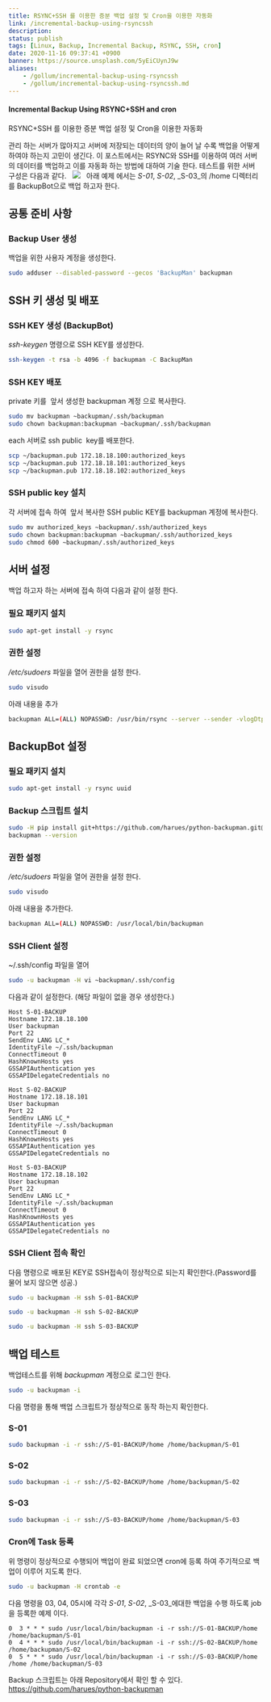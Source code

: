 ```yaml
---
title: RSYNC+SSH 를 이용한 증분 백업 설정 및 Cron을 이용한 자동화
link: /incremental-backup-using-rsyncssh
description: 
status: publish
tags: [Linux, Backup, Incremental Backup, RSYNC, SSH, cron]
date: 2020-11-16 09:37:41 +0900
banner: https://source.unsplash.com/5yEiCUynJ9w
aliases:
    - /gollum/incremental-backup-using-rsyncssh
    - /gollum/incremental-backup-using-rsyncssh.md
---
```


#### Incremental Backup Using RSYNC+SSH and cron
RSYNC+SSH 를 이용한 증분 백업 설정 및 Cron을 이용한 자동화


관리 하는 서버가 많아지고 서버에 저장되는 데이터의 양이 늘어 날 수록 백업을 어떻게 하여야 하는지 고민이 생긴다. 이 포스트에서는 RSYNC와 SSH를 이용하여 여러 서버의 데이터를 백업하고 이를 자동화 하는 방법에 대하여 기술 한다. 테스트를 위한 서버 구성은 다음과 같다.   ![](/wp-content/uploads/2018/03/Incremental-Backup-using-RSYNCSSH.png)   아래 예제 에서는 _S-01_, _S-02_, _S-03_의 /home 디렉터리를 BackupBot으로 백업 하고자 한다. 

## 공통 준비 사항

### Backup User 생성

백업을 위한 사용자 계정을 생성한다. 
    
```bash
sudo adduser --disabled-password --gecos 'BackupMan' backupman
```

## SSH 키 생성 및 배포

### SSH KEY 생성 (BackupBot)

_ssh-keygen_ 명령으로 SSH KEY를 생성한다. 
    
```bash    
ssh-keygen -t rsa -b 4096 -f backupman -C BackupMan
```

<!--more-->

### SSH KEY 배포

private 키를  앞서 생성한 backupman 계정 으로 복사한다. 
    
```bash
sudo mv backupman ~backupman/.ssh/backupman
sudo chown backupman:backupman ~backupman/.ssh/backupman
```

each 서버로 ssh public  key를 배포한다.
    
```bash    
scp ~/backupman.pub 172.18.18.100:authorized_keys
scp ~/backupman.pub 172.18.18.101:authorized_keys
scp ~/backupman.pub 172.18.18.102:authorized_keys
```

### SSH public key 설치

각 서버에 접속 하여  앞서 복사한 SSH public KEY를 backupman 계정에 복사한다. 
    
```bash    
sudo mv authorized_keys ~backupman/.ssh/authorized_keys
sudo chown backupman:backupman ~backupman/.ssh/authorized_keys
sudo chmod 600 ~backupman/.ssh/authorized_keys
```
    

## 서버 설정

백업 하고자 하는 서버에 접속 하여 다음과 같이 설정 한다. 

### 필요 패키지 설치
    
```bash    
sudo apt-get install -y rsync
```

### 권한 설정

_/etc/sudoers_ 파일을 열어 권한을 설정 한다. 
    
```bash    
sudo visudo
```

아래 내용을 추가 
    
```bash    
backupman ALL=(ALL) NOPASSWD: /usr/bin/rsync --server --sender -vlogDtprze.iLsfx --numeric-ids . /*
```

## BackupBot 설정

### 필요 패키지 설치
    
```bash    
sudo apt-get install -y rsync uuid
```

### Backup 스크립트 설치
    
```bash    
sudo -H pip install git+https://github.com/harues/python-backupman.git@master
backupman --version
```

### 권한 설정

_/etc/sudoers_ 파일을 열어 권한을 설정 한다. 
    
```bash    
sudo visudo
```

아래 내용을 추가한다. 
    
```bash    
backupman ALL=(ALL) NOPASSWD: /usr/local/bin/backupman
```

### SSH Client 설정

~/.ssh/config 파일을 열어 
    
```bash    
sudo -u backupman -H vi ~backupman/.ssh/config
```

다음과 같이 설정한다. (해당 파일이 없을 경우 생성한다.) 
    
```    
Host S-01-BACKUP
Hostname 172.18.18.100
User backupman
Port 22
SendEnv LANG LC_*
IdentityFile ~/.ssh/backupman
ConnectTimeout 0
HashKnownHosts yes
GSSAPIAuthentication yes
GSSAPIDelegateCredentials no

Host S-02-BACKUP
Hostname 172.18.18.101
User backupman
Port 22
SendEnv LANG LC_*
IdentityFile ~/.ssh/backupman
ConnectTimeout 0
HashKnownHosts yes
GSSAPIAuthentication yes
GSSAPIDelegateCredentials no

Host S-03-BACKUP
Hostname 172.18.18.102
User backupman
Port 22
SendEnv LANG LC_*
IdentityFile ~/.ssh/backupman
ConnectTimeout 0
HashKnownHosts yes
GSSAPIAuthentication yes
GSSAPIDelegateCredentials no
```
    

### SSH Client 접속 확인

다음 명령으로 배포된 KEY로 SSH접속이 정상적으로 되는지 확인한다.(Password를 물어 보지 않으면 성공.) 
    
```bash    
sudo -u backupman -H ssh S-01-BACKUP
```
    
```bash    
sudo -u backupman -H ssh S-02-BACKUP
```
    
```bash    
sudo -u backupman -H ssh S-03-BACKUP
```

## 백업 테스트

백업테스트를 위해 _backupman_ 계정으로 로그인 한다. 
    
```bash    
sudo -u backupman -i
```
    

다음 명령을 통해 백업 스크립트가 정상적으로 동작 하는지 확인한다. 

### S-01
    
```bash    
sudo backupman -i -r ssh://S-01-BACKUP/home /home/backupman/S-01
```
    

### S-02
    
```bash    
sudo backupman -i -r ssh://S-02-BACKUP/home /home/backupman/S-02
``` 

### S-03
    
```bash    
sudo backupman -i -r ssh://S-03-BACKUP/home /home/backupman/S-03
``` 

### Cron에 Task 등록

위 명령이 정상적으로 수행되어 백업이 완료 되었으면 cron에 등록 하여 주기적으로 백업이 이루어 지도록 한다. 
    
```bash    
sudo -u backupman -H crontab -e
```

다음 명령을 03, 04, 05시에 각각 _S-01_, _S-02_, _S-03_에대한 백업을 수행 하도록 job을 등록한 예제 이다. 
    
```cron    
0  3 * * * sudo /usr/local/bin/backupman -i -r ssh://S-01-BACKUP/home /home/backupman/S-01
0  4 * * * sudo /usr/local/bin/backupman -i -r ssh://S-02-BACKUP/home /home/backupman/S-02
0  5 * * * sudo /usr/local/bin/backupman -i -r ssh://S-03-BACKUP/home /home /home/backupman/S-03
```
    

Backup 스크립트는 아래 Repository에서 확인 할 수 있다. <https://github.com/harues/python-backupman>